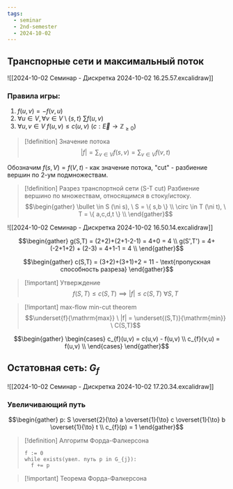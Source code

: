 ```yaml
---
tags:
  - seminar
  - 2nd-semester
  - 2024-10-02
---
```

## Транспорные сети и максимальный поток

![[2024-10-02 Семинар - Дискретка 2024-10-02 16.25.57.excalidraw]]

### Правила игры:

1. $f(u,v) = -f(v,u)$
2. $\forall u\in V, \forall v \in V\setminus \{ s, t \} \ \sum f(u,v)$
3. $\forall u,v \in V \ f(u,v) \leq c(u,v)$ ($c: \vec{E} \to \mathbb{Z}_{\geq 0}$)

> [!definition] Значение потока
> $$|f| = \sum_{v \in V} f(s, v) = \sum_{v \in V} f(v, t)$$

Обозначим $f(s, V) = f(V, t)$ - как значение потока, "cut" - разбиение вершин по 2-ум подмножествам.

> [!definition] Разрез транспортной сети (S-T cut)
> Разбиение вершино по множествам, относящимся в стоку/истоку.
> $$\begin{gather}
\bullet \in S (\ni s), \ S = \{ s,b \} \\
\circ \in T (\ni t), \ T = \{ a,c,d,t \} \\
\end{gather}$$

![[2024-10-02 Семинар - Дискретка 2024-10-02 16.50.14.excalidraw]]

$$\begin{gather}
g(S,T) = (2+2)+(2+1-2-1) = 4+0 = 4 \\
g(S',T') = 4+(-2+1+2) + (2-3) = 4+1-1 = 4 \\
\end{gather}$$

$$\begin{gather}
c(S,T) = (3+2)+(3+1)+2 = 11 - \text{пропускная способность разреза}
\end{gather}$$

> [!important] Утверждение
> $$f(S,T) \leq c(S,T) \implies |f| \leq c(S, T) \ \forall S, T$$

> [!important] max-flow min-cut theorem
> $$\underset{f}{\mathrm{max}} \ |f| = \underset{(S,T)}{\mathrm{min}} \ C(S,T)$$

$$\begin{gather}
\begin{cases}
c_{f}(u,v) = c(u,v) - f(u,v) \\
c_{f}(v,u) = f(u,v) \\
\end{cases}
\end{gather}$$

## Остатовная сеть: $G_{f}$

![[2024-10-02 Семинар - Дискретка 2024-10-02 17.20.34.excalidraw]]

### Увеличивающий путь

$$\begin{gather}
p: S \overset{2}{\to} a \overset{1}{\to} c \overset{1}{\to} b \overset{1}{\to} t \\
c_{f}(p) = 1
\end{gather}$$

> [!definition] Алгоритм Форда-Фалкерсона 
> ```
> f := 0
> while exists(увел. путь p in G_{j}):
> 	f += p
> ```

> [!important] Теорема Форда-Фалкерсона
> 



